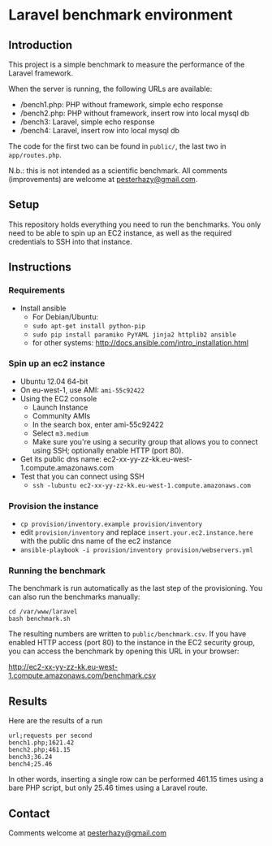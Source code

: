 # Laravel benchmark environment
## Introduction

This project is a simple benchmark to measure the performance of the Laravel framework.

When the server is running, the following URLs are available:

- /bench1.php: PHP without framework, simple echo response
- /bench2.php: PHP without framework, insert row into local mysql db
- /bench3: Laravel, simple echo response
- /bench4: Laravel, insert row into local mysql db

The code for the first two can be found in `public/`, the last two in `app/routes.php`.

N.b.: this is not intended as a scientific benchmark. All comments (improvements) are welcome at pesterhazy@gmail.com.

## Setup

This repository holds everything you need to run the benchmarks. You only need to be able to spin up an EC2 instance, as well as the required credentials to SSH into that instance.

## Instructions

### Requirements

- Install ansible
  - For Debian/Ubuntu:
  - `sudo apt-get install python-pip`
  -  `sudo pip install paramiko PyYAML jinja2 httplib2 ansible`
  - for other systems: http://docs.ansible.com/intro_installation.html

### Spin up an ec2 instance

- Ubuntu 12.04 64-bit
- On eu-west-1, use AMI: `ami-55c92422`
- Using the EC2 console
  - Launch Instance
  - Community AMIs
  - In the search box, enter ami-55c92422
  - Select `m3.medium`
  - Make sure you're using a security group that allows you to connect using SSH; optionally enable HTTP (port 80).
- Get its public dns name: ec2-xx-yy-zz-kk.eu-west-1.compute.amazonaws.com
- Test that you can connect using SSH
  - `ssh -lubuntu ec2-xx-yy-zz-kk.eu-west-1.compute.amazonaws.com`

### Provision the instance

- `cp provision/inventory.example provision/inventory`
- edit `provision/inventory` and replace `insert.your.ec2.instance.here` with the public dns name of the ec2 instance
- `ansible-playbook -i provision/inventory provision/webservers.yml`

### Running the benchmark

The benchmark is run automatically as the last step of the provisioning. You can also run the benchmarks manually:

    cd /var/www/laravel
    bash benchmark.sh
 
The resulting numbers are written to `public/benchmark.csv`. If you have enabled HTTP access (port 80) to the instance in the EC2 security group, you can access the benchmark by opening this URL in your browser:

  http://ec2-xx-yy-zz-kk.eu-west-1.compute.amazonaws.com/benchmark.csv

## Results

Here are the results of a run

    url;requests per second
    bench1.php;1621.42
    bench2.php;461.15
    bench3;36.24
    bench4;25.46

In other words, inserting a single row can be performed 461.15 times using a bare PHP script, but only 25.46 times using a Laravel route.

## Contact

Comments welcome at pesterhazy@gmail.com
